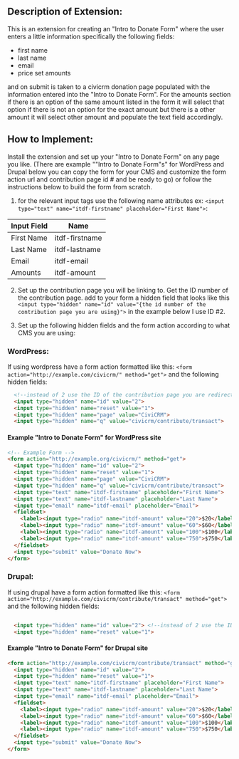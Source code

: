
Description of Extension:
------------------------
This is an extension for creating an "Intro to Donate Form" where the user enters a little information specifically the following fields:

+ first name
+ last name
+ email
+ price set amounts

and on submit is taken to a civicrm donation page populated with the information entered into the "Intro to Donate Form". For the amounts section if there is an option of the same amount listed in the form it will select that option if there is not an option for the exact amount but there is a other amount it will select other amount and populate the text field accordingly.

## How to Implement:

Install the extension and set up your "Intro to Donate Form" on any page you like. (There are example ""Intro to Donate Form"s" for WordPress and Drupal below you can copy the form for your CMS and customize the form action url and contribution page id # and be ready to go) or follow the instructions below to build the form from scratch.

1) for the relevant input tags use the following name attributes ex: `<input type="text" name="itdf-firstname" placeholder="First Name">`:

  | Input Field | Name          |  
  |-------------|---------------|  
  | First Name  | itdf-firstname|  
  | Last Name   | itdf-lastname |  
  | Email       | itdf-email    |  
  | Amounts     | itdf-amount   |  

2) Set up the contribution page you will be linking to. Get the ID number of the contribution page. add to your form a hidden field that looks like this ``  <input type="hidden" name="id" value="{the id number of the contribution page you are using}">
`` in the example below I use ID #2.

3) Set up the following hidden fields and the form action according to what CMS you are using:

### WordPress:

If using wordpress have a form action formatted like this: `<form action="http://example.com/civicrm/" method="get">` and the following hidden fields:

```html
  <!--instead of 2 use the ID of the contribution page you are redirecting to-->
  <input type="hidden" name="id" value="2">
  <input type="hidden" name="reset" value="1">
  <input type="hidden" name="page" value="CiviCRM">
  <input type="hidden" name="q" value="civicrm/contribute/transact">

```

#### Example "Intro to Donate Form" for WordPress site
```html
<!-- Example Form -->
<form action="http://example.org/civicrm/" method="get">
  <input type="hidden" name="id" value="2">
  <input type="hidden" name="reset" value="1">
  <input type="hidden" name="page" value="CiviCRM">
  <input type="hidden" name="q" value="civicrm/contribute/transact">
  <input type="text" name="itdf-firstname" placeholder="First Name">
  <input type="text" name="itdf-lastname" placeholder="Last Name">
  <input type="email" name="itdf-email" placeholder="Email">
  <fieldset>
    <label><input type="radio" name="itdf-amount" value="20">$20</label>
    <label><input type="radio" name="itdf-amount" value="60">$60</label>
    <label><input type="radio" name="itdf-amount" value="100">$100</label>
    <label><input type="radio" name="itdf-amount" value="750">$750</label>
  </fieldset>
  <input type="submit" value="Donate Now">
</form>
```
### Drupal:

If using drupal have a form action formatted like this: `<form action="http://example.com/civicrm/contribute/transact" method="get">` and the following hidden fields:

```html

  <input type="hidden" name="id" value="2"> <!--instead of 2 use the ID of the contribution page you are redirecting to-->
  <input type="hidden" name="reset" value="1">

```
#### Example "Intro to Donate Form" for Drupal site
```html
<form action="http://example.com/civicrm/contribute/transact" method="get">
  <input type="hidden" name="id" value="2">
  <input type="hidden" name="reset" value="1">
  <input type="text" name="itdf-firstname" placeholder="First Name">
  <input type="text" name="itdf-lastname" placeholder="Last Name">
  <input type="email" name="itdf-email" placeholder="Email">
  <fieldset>
    <label><input type="radio" name="itdf-amount" value="20">$20</label>
    <label><input type="radio" name="itdf-amount" value="60">$60</label>
    <label><input type="radio" name="itdf-amount" value="100">$100</label>
    <label><input type="radio" name="itdf-amount" value="750">$750</label>
  </fieldset>
  <input type="submit" value="Donate Now">
</form>
```
